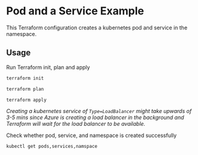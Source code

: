 # Pod and a Service Example

This Terraform configuration creates a kubernetes pod and service in the namespace.

## Usage

Run Terraform init, plan and apply

```bash
terraform init
```

```bash
terraform plan
```

```bash
terraform apply
```

*Creating a kubernetes service of `Type=LoadBalancer` might take upwards of 3-5 mins since
Azure is creating a load balancer in the background and Terraform will wait for the
load balancer to be available.*

Check whether pod, service, and namespace is created successfully

```bash
kubectl get pods,services,namspace
```